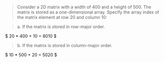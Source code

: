 > Consider a 2D matrix with a width of 400 and a height of 500. The matrix is stored as a one-dimensional array. Specify the array index of the matrix element at row 20 and column 10:

> a. If the matrix is stored in row-major order.

$ 20 * 400 + 10 = 8010 $

> b. If the matrix is stored in column-major order.

$ 10 * 500 + 20 = 5020 $
